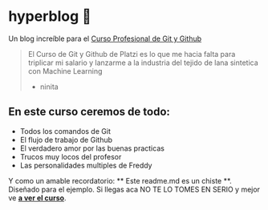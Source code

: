 # hyperblog 💚
Un blog increíble para el [Curso Profesional de Git y Github](https://platzi.com/cursos/git-github/  "   ")
> El Curso de Git y Github de Platzi es lo que me hacia falta para triplicar mi salario y lanzarme a la industria del tejido de lana sintetica con Machine Learning
>- ninita

## En este curso ceremos de todo:
* Todos los comandos de Git
* El flujo de trabajo de Github
* El verdadero amor por las buenas practicas
* Trucos muy locos del profesor
* Las personalidades multiples de Freddy

Y como un amable recordatorio: ** Este readme.md es un chiste **. Diseñado para el ejemplo. Si llegas aca NO TE LO TOMES EN SERIO y mejor ve [**a ver el curso**](https://platzi.com/cursos/git-github/).
